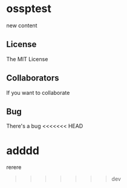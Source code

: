 # ossptest
new content

## License

The MIT License

## Collaborators

If you want to collaborate

## Bug
There's a bug
<<<<<<< HEAD

adddd
=======
rerere
>>>>>>> dev
